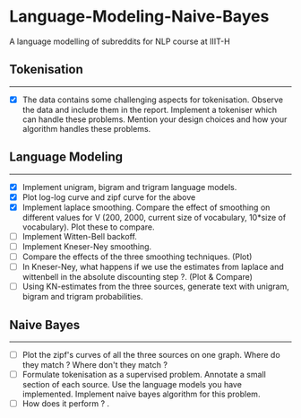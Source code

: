 # Language-Modeling-Naive-Bayes
A language modelling of subreddits for NLP course at IIIT-H

## Tokenisation
------------------
- [x] The data contains some challenging aspects for tokenisation. Observe the data and include them in the report. Implement a tokeniser which can handle these problems. Mention your design choices and how your algorithm handles these problems. 

## Language Modeling
----------------------------
- [x] Implement unigram, bigram and trigram language models. 
- [x] Plot log-log curve and zipf curve for the above
- [x] Implement laplace smoothing. Compare the effect of smoothing on different values for V (200, 2000, current size of vocabulary, 10*size of vocabulary). Plot these to compare.
- [ ] Implement Witten-Bell backoff. 
- [ ] Implement Kneser-Ney smoothing. 
- [ ] Compare the effects of the three smoothing techniques. (Plot)
- [ ] In Kneser-Ney, what happens if we use the estimates from laplace and wittenbell in the absolute discounting step ?. (Plot & Compare)
- [ ] Using KN-estimates from the three sources, generate text with unigram, bigram and trigram probabilities. 

## Naive Bayes
------------------
- [ ] Plot the zipf's curves of all the three sources on one graph. Where do they match ? Where don't they match ?
- [ ] Formulate tokenisation as a supervised problem. Annotate a small section of each source. Use the language models you have implemented.  Implement naive bayes algorithm for this problem.
- [ ] How does it perform ? .
